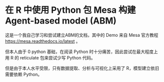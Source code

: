 # 在 R 中使用 Python 包 Mesa 构建 Agent-based model (ABM)

这是一个我自己学习和尝试建立ABM的文档，其中的 Demo 来自 Mesa 官方教程 https://mesa.readthedocs.io/latest 。

但本人由于 0 python 基础，在阅读 Python 时十分痛苦，因此尝试在最大程度上用 R 的 reticulate 包来尝试少写 Python 代码。

但是由于本人水平受限，只有数据提取、分析与可视化上采用了 R，模型建立依旧需要依赖 Python。
